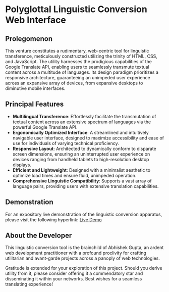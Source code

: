 # Polyglottal Linguistic Conversion Web Interface

## Prolegomenon

This venture constitutes a rudimentary, web-centric tool for linguistic transference, meticulously constructed utilizing the trinity of HTML, CSS, and JavaScript. The utility harnesses the prodigious capabilities of the Google Translate API, enabling users to seamlessly transmute textual content across a multitude of languages. Its design paradigm prioritizes a responsive architecture, guaranteeing an unimpeded user experience across an expansive array of devices, from expansive desktops to diminutive mobile interfaces.

## Principal Features

- **Multilingual Transference**: Effortlessly facilitate the transmutation of textual content across an extensive spectrum of languages via the powerful Google Translate API.
- **Ergonomically Optimized Interface**: A streamlined and intuitively navigable user interface, designed to maximize accessibility and ease of use for individuals of varying technical proficiency.
- **Responsive Layout**: Architected to dynamically conform to disparate screen dimensions, ensuring an uninterrupted user experience on devices ranging from handheld tablets to high-resolution desktop displays.
- **Efficient and Lightweight**: Designed with a minimalist aesthetic to optimize load times and ensure fluid, unimpeded operation.
- **Comprehensive Linguistic Compatibility**: Supports a vast array of language pairs, providing users with extensive translation capabilities.

## Demonstration

For an expository live demonstration of the linguistic conversion apparatus, please visit the following hyperlink: [Live Demo](https://abhishek-gupta-translator.netlify.app/)

## About the Developer

This linguistic conversion tool is the brainchild of Abhishek Gupta, an ardent web development practitioner with a profound proclivity for crafting utilitarian and avant-garde projects across a panoply of web technologies.

Gratitude is extended for your exploration of this project. Should you derive utility from it, please consider offering it a commendatory star and disseminating it within your networks. Best wishes for a seamless translating experience!
